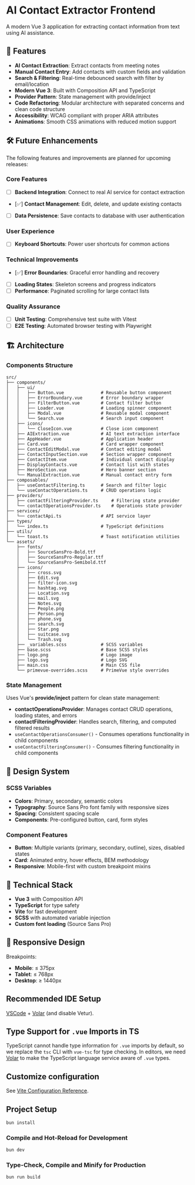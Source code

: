 # AI Contact Extractor Frontend

A modern Vue 3 application for extracting contact information from text using AI assistance.

## 🚀 Features

- **AI Contact Extraction**: Extract contacts from meeting notes
- **Manual Contact Entry**: Add contacts with custom fields and validation
- **Search & Filtering**: Real-time debounced search with filter by email/location
- **Modern Vue 3**: Built with Composition API and TypeScript
- **Provider Pattern**: State management with provide/inject
- **Code Refactoring**: Modular architecture with separated concerns and clean code structure
- **Accessibility**: WCAG compliant with proper ARIA attributes
- **Animations**: Smooth CSS animations with reduced motion support

## 🛠️ Future Enhancements

The following features and improvements are planned for upcoming releases:

### Core Features
- [ ] **Backend Integration**: Connect to real AI service for contact extraction
- [✅] **Contact Management**: Edit, delete, and update existing contacts
- [ ] **Data Persistence**: Save contacts to database with user authentication

### User Experience
- [ ] **Keyboard Shortcuts**: Power user shortcuts for common actions

### Technical Improvements
- [✅] **Error Boundaries**: Graceful error handling and recovery
- [ ] **Loading States**: Skeleton screens and progress indicators
- [ ] **Performance**: Paginated scrolling for large contact lists

### Quality Assurance
- [ ] **Unit Testing**: Comprehensive test suite with Vitest
- [ ] **E2E Testing**: Automated browser testing with Playwright

## 🏗️ Architecture

### Components Structure
```
src/
├── components/
│   ├── ui/
│   │   ├── Button.vue              # Reusable button component
│   │   ├── ErrorBoundary.vue       # Error boundary wrapper
│   │   ├── FilterButton.vue        # Contact filter button
│   │   ├── Loader.vue              # Loading spinner component
│   │   ├── Modal.vue               # Reusable modal component
│   │   └── Search.vue              # Search input component
│   ├── icons/
│   │   └── CloseIcon.vue           # Close icon component
│   ├── AIExtraction.vue            # AI text extraction interface
│   ├── AppHeader.vue               # Application header
│   ├── Card.vue                    # Card wrapper component
│   ├── ContactEditModal.vue        # Contact editing modal
│   ├── ContactInputSection.vue     # Section wrapper component
│   ├── ContactItem.vue             # Individual contact display
│   ├── DisplayContacts.vue         # Contact list with states
│   ├── HeroSection.vue             # Hero banner section
│   └── ManualExtraction.vue        # Manual contact entry form
├── composables/
│   ├── useContactFiltering.ts      # Search and filter logic
│   └── useContactOperations.ts     # CRUD operations logic
├── providers/
│   ├── contactFilteringProvider.ts     # Filtering state provider
│   └── contactOperationsProvider.ts    # Operations state provider
├── services/
│   └── contactApi.ts               # API service layer
├── types/
│   └── index.ts                    # TypeScript definitions
├── utils/
│   └── toast.ts                    # Toast notification utilities
└── assets/
    ├── fonts/
    │   ├── SourceSansPro-Bold.ttf
    │   ├── SourceSansPro-Regular.ttf
    │   └── SourceSansPro-Semibold.ttf
    ├── icons/
    │   ├── cross.svg
    │   ├── Edit.svg
    │   ├── filter-icon.svg
    │   ├── hashtag.svg
    │   ├── Location.svg
    │   ├── mail.svg
    │   ├── Notes.svg
    │   ├── People.png
    │   ├── Person.png
    │   ├── phone.svg
    │   ├── search.svg
    │   ├── Star.png
    │   ├── suitcase.svg
    │   └── Trash.svg
    ├── _variables.scss             # SCSS variables
    ├── base.scss                   # Base SCSS styles
    ├── logo.png                    # Logo image
    ├── logo.svg                    # Logo SVG
    ├── main.css                    # Main CSS file
    └── primevue-overrides.scss     # PrimeVue style overrides
```

### State Management
Uses Vue's **provide/inject** pattern for clean state management:
- **contactOperationsProvider**: Manages contact CRUD operations, loading states, and errors
- **contactFilteringProvider**: Handles search, filtering, and computed filtered results
- `useContactOperationsConsumer()` - Consumes operations functionality in child components
- `useContactFilteringConsumer()` - Consumes filtering functionality in child components

## 🎨 Design System

### SCSS Variables
- **Colors**: Primary, secondary, semantic colors
- **Typography**: Source Sans Pro font family with responsive sizes
- **Spacing**: Consistent spacing scale
- **Components**: Pre-configured button, card, form styles

### Component Features
- **Button**: Multiple variants (primary, secondary, outline), sizes, disabled states
- **Card**: Animated entry, hover effects, BEM methodology
- **Responsive**: Mobile-first with custom breakpoint mixins

## 🔧 Technical Stack

- **Vue 3** with Composition API
- **TypeScript** for type safety
- **Vite** for fast development
- **SCSS** with automated variable injection
- **Custom font loading** (Source Sans Pro)

## 📱 Responsive Design

Breakpoints:
- **Mobile**: ≤ 375px
- **Tablet**: ≤ 768px
- **Desktop**: ≥ 1440px

## Recommended IDE Setup

[VSCode](https://code.visualstudio.com/) + [Volar](https://marketplace.visualstudio.com/items?itemName=Vue.volar) (and disable Vetur).

## Type Support for `.vue` Imports in TS

TypeScript cannot handle type information for `.vue` imports by default, so we replace the `tsc` CLI with `vue-tsc` for type checking. In editors, we need [Volar](https://marketplace.visualstudio.com/items?itemName=Vue.volar) to make the TypeScript language service aware of `.vue` types.

## Customize configuration

See [Vite Configuration Reference](https://vite.dev/config/).

## Project Setup

```sh
bun install
```

### Compile and Hot-Reload for Development

```sh
bun dev
```

### Type-Check, Compile and Minify for Production

```sh
bun run build
```
